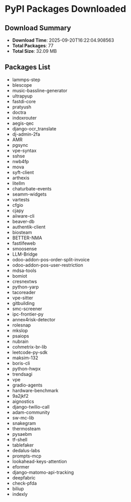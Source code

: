 # PyPI Packages Downloaded

## Download Summary
- **Download Time**: 2025-09-20T16:22:04.908563
- **Total Packages**: 77
- **Total Size**: 32.09 MB

## Packages List
- lammps-step
- blescope
- music-bassline-generator
- ultrapyup
- fastdi-core
- pratyush
- doctra
- indoxrouter
- aegis-qec
- django-ocr_translate
- dj-admin-2fa
- AMR
- pgsync
- vpe-syntax
- sshse
- nwb4fp
- mova
- syft-client
- arthexis
- litellm
- chaturbate-events
- seamm-widgets
- vartests
- cfgio
- cjapy
- aiiware-cli
- beaver-db
- authentik-client
- biosteam
- BETTER-NMA
- fastlifeweb
- smoosense
- LLM-Bridge
- odoo-addon-pos-order-split-invoice
- odoo-addon-pos-user-restriction
- mdsa-tools
- bomiot
- cresnextws
- python-yarp
- tacoreader
- vpe-sitter
- gitbuilding
- smc-screener
- ipc-frontier-py
- annex4risk-detector
- rolesnap
- mkslop
- psaiops
- nubrain
- cohmetrix-br-lib
- leetcode-py-sdk
- maksim-132
- boris-cli
- python-hwpx
- trendsagi
- vpe
- gradio-agents
- hardware-benchmark
- 9a2jkf2
- aignostics
- django-twilio-call
- adam-community
- sw-mc-lib
- snakegram
- thermosteam
- pysaebm
- tf-shell
- tablefaker
- dedalus-labs
- prompts-mcp
- lookahead-keys-attention
- eformer
- django-matomo-api-tracking
- deepfabric
- check-pfda
- biliup
- indexly
